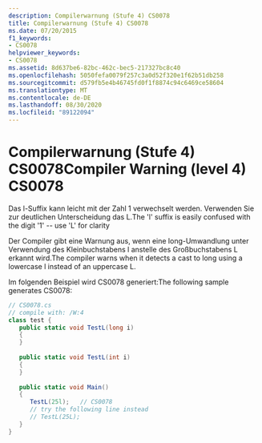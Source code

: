 ```yaml
---
description: Compilerwarnung (Stufe 4) CS0078
title: Compilerwarnung (Stufe 4) CS0078
ms.date: 07/20/2015
f1_keywords:
- CS0078
helpviewer_keywords:
- CS0078
ms.assetid: 8d637be6-82bc-462c-bec5-217327bc8c40
ms.openlocfilehash: 5050fefa0079f257c3a0d52f320e1f62b51db258
ms.sourcegitcommit: d579fb5e4b46745fd0f1f8874c94c6469ce58604
ms.translationtype: MT
ms.contentlocale: de-DE
ms.lasthandoff: 08/30/2020
ms.locfileid: "89122094"
---
```

# <a name="compiler-warning-level-4-cs0078"></a><span data-ttu-id="72d2d-103">Compilerwarnung (Stufe 4) CS0078</span><span class="sxs-lookup"><span data-stu-id="72d2d-103">Compiler Warning (level 4) CS0078</span></span>
<span data-ttu-id="72d2d-104">Das l-Suffix kann leicht mit der Zahl 1 verwechselt werden. Verwenden Sie zur deutlichen Unterscheidung das L.</span><span class="sxs-lookup"><span data-stu-id="72d2d-104">The 'l' suffix is easily confused with the digit '1' -- use 'L' for clarity</span></span>  
  
 <span data-ttu-id="72d2d-105">Der Compiler gibt eine Warnung aus, wenn eine long-Umwandlung unter Verwendung des Kleinbuchstabens l anstelle des Großbuchstabens L erkannt wird.</span><span class="sxs-lookup"><span data-stu-id="72d2d-105">The compiler warns when it detects a cast to long using a lowercase l instead of an uppercase L.</span></span>  
  
 <span data-ttu-id="72d2d-106">Im folgenden Beispiel wird CS0078 generiert:</span><span class="sxs-lookup"><span data-stu-id="72d2d-106">The following sample generates CS0078:</span></span>  
  
```csharp  
// CS0078.cs  
// compile with: /W:4  
class test {  
   public static void TestL(long i)  
   {  
   }  
  
   public static void TestL(int i)  
   {  
   }  
  
   public static void Main()  
   {  
      TestL(25l);   // CS0078  
      // try the following line instead  
      // TestL(25L);  
   }  
}  
```
